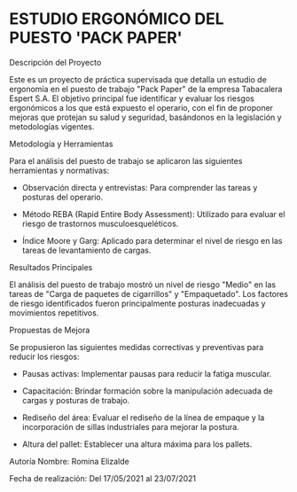 # ESTUDIO ERGONÓMICO DEL PUESTO 'PACK PAPER'

Descripción del Proyecto

Este es un proyecto de práctica supervisada que detalla un estudio de ergonomía en el puesto de trabajo "Pack Paper" de la empresa Tabacalera Espert S.A. El objetivo principal fue identificar y evaluar los riesgos ergonómicos a los que está expuesto el operario, con el fin de proponer mejoras que protejan su salud y seguridad, basándonos en la legislación y metodologías vigentes.

Metodología y Herramientas

Para el análisis del puesto de trabajo se aplicaron las siguientes herramientas y normativas:

- Observación directa y entrevistas: Para comprender las tareas y posturas del operario.

- Método REBA (Rapid Entire Body Assessment): Utilizado para evaluar el riesgo de trastornos musculoesqueléticos.

- Índice Moore y Garg: Aplicado para determinar el nivel de riesgo en las tareas de levantamiento de cargas.

Resultados Principales

El análisis del puesto de trabajo mostró un nivel de riesgo "Medio" en las tareas de "Carga de paquetes de cigarrillos" y "Empaquetado". Los factores de riesgo identificados fueron principalmente posturas inadecuadas y movimientos repetitivos.

Propuestas de Mejora

Se propusieron las siguientes medidas correctivas y preventivas para reducir los riesgos:

- Pausas activas: Implementar pausas para reducir la fatiga muscular.

- Capacitación: Brindar formación sobre la manipulación adecuada de cargas y posturas de trabajo.

- Rediseño del área: Evaluar el rediseño de la línea de empaque y la incorporación de sillas industriales para mejorar la postura.

- Altura del pallet: Establecer una altura máxima para los pallets.

Autoría
Nombre: Romina Elizalde

Fecha de realización: Del 17/05/2021 al 23/07/2021
